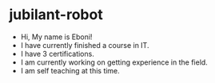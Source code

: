 # jubilant-robot
- Hi, My name is Eboni!
- I have currently finished a course in IT.
- I have 3 certifications.
- I am currently working on getting experience
in the field.
- I am self teaching at this time.
